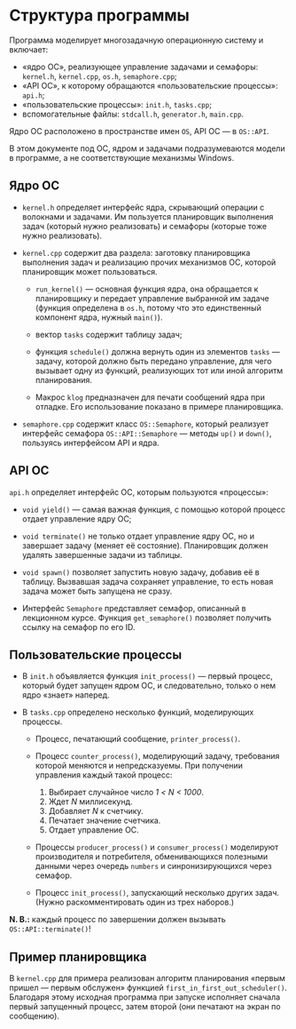 # Структура программы

Программа моделирует многозадачную операционную систему и включает:

  * «ядро ОС», реализующее управление задачами и семафоры:
    `kernel.h`, `kernel.cpp`, `os.h`, `semaphore.cpp`;
  * «API ОС», к которому обращаются «пользовательские процессы»: `api.h`;
  * «пользовательские процессы»: `init.h`, `tasks.cpp`;
  * вспомогательные файлы: `stdcall.h`, `generator.h`, `main.cpp`.

Ядро ОС расположено в пространстве имен `OS`, API ОС — в `OS::API`.

В этом документе под ОС, ядром и задачами подразумеваются модели в программе,
а не соответствующие механизмы Windows.

## Ядро ОС

  * `kernel.h` определяет интерфейс ядра, скрывающий операции с волокнами
     и задачами.  Им пользуется планировщик выполнения задач (который нужно
     реализовать) и семафоры (которые тоже нужно реализовать).

  * `kernel.cpp` содержит два раздела: заготовку планировщика выполнения задач
    и реализацию прочих механизмов ОС, которой планировщик может пользоваться.

    * `run_kernel()` — основная функция ядра, она обращается к планировщику
      и передает управление выбранной им задаче (функция определена в `os.h`,
      потому что это единственный компонент ядра, нужный `main()`).
    * вектор `tasks` содержит таблицу задач;
    * функция `schedule()` должна вернуть один из элементов `tasks` —
      задачу, которой должно быть передано управление, для чего вызывает
      одну из функций, реализующих тот или иной алгоритм планирования.

    * Макрос `klog` предназначен для печати сообщений ядра при отладке.
      Его использование показано в примере планировщика.

  * `semaphore.cpp` содержит класс `OS::Semaphore`, который реализует интерфейс
    семафора `OS::API::Semaphore` — методы `up()` и `down()`, пользуясь
    интерфейсом API и ядра.


## API ОС

`api.h` определяет интерфейс ОС, которым пользуются «процессы»:

  * `void yield()` — самая важная функция, с помощью которой процесс
    отдает управление ядру ОС;

  * `void terminate()` не только отдает управление ядру ОС, но и завершает
    задачу (меняет её состояние).  Планировщик должен удалять завершенные
    задачи из таблицы.

  * `void spawn()` позволяет запустить новую задачу, добавив её в таблицу.
    Вызвавшая задача сохраняет управление, то есть новая задача может быть
    запущена не сразу.

  * Интерфейс `Semaphore` представляет семафор, описанный в лекционном курсе.
    Функция `get_semaphore()` позволяет получить ссылку на семафор по его ID.


## Пользовательские процессы

  * В `init.h` объявляется функция `init_process()` — первый процесс, который
    будет запущен ядром ОС, и следовательно, только о нем ядро «знает» наперед.

  * В `tasks.cpp` определено несколько функций, моделирующих процессы.

    * Процесс, печатающий сообщение, `printer_process()`.

    * Процесс `counter_process()`, моделирующий задачу, требования которой
      меняются и непредсказуемы.  При получении управления каждый такой процесс:

        1. Выбирает случайное число *1 < N < 1000*.
        2. Ждет *N* миллисекунд.
        3. Добавляет *N* к счетчику.
        4. Печатает значение счетчика.
        5. Отдает управление ОС.

    * Процессы `producer_process()` и `consumer_process()` моделируют
      производителя и потребителя, обменивающихся полезными данными через
      очередь `numbers` и синронизирующихся через семафор.

    * Процесс `init_process()`, запускающий несколько других задач.
      (Нужно раскомментировать один из трех наборов.)

**N. B.:** каждый процесс по завершении должен вызывать `OS::API::terminate()`!


## Пример планировщика

В `kernel.cpp` для примера реализован алгоритм планирования «первым пришел —
первым обслужен» функцией `first_in_first_out_scheduler()`.  Благодаря этому
исходная программа при запуске исполняет сначала первый запущенный процесс,
затем второй (они печатают на экран по сообщению).
